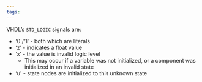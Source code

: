 ```yaml
---
tags:
---
```

VHDL’s `STD_LOGIC` signals are:
- ‘0'/‘1’ - both which are literals
- ‘z’ - indicates a float value
- ‘x’ - the value is invalid logic level 
	- This may occur if a variable was not initialized, or a component was initialized in an invalid state
- ‘u' - state nodes are initialized to this unknown state
